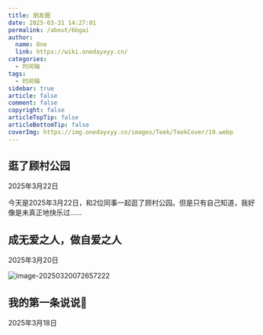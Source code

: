 ```yaml
---
title: 朋友圈
date: 2025-03-31 14:27:01
permalink: /about/6bgai
author:
  name: One
  link: https://wiki.onedayxyy.cn/
categories:
  - 时间轴
tags:
  - 时间轴
sidebar: true
article: false
comment: false
copyright: false
articleTopTip: false
articleBottomTip: false
coverImg: https://img.onedayxyy.cn/images/Teek/TeekCover/19.webp
---
```





































## 逛了顾村公园

2025年3月22日 

今天是2025年3月22日，和2位同事一起逛了顾村公园。但是只有自己知道，我好像是未真正地快乐过……

## 成无爱之人，做自爱之人

2025年3月20日 

![image-20250320072657222](https://img.onedayxyy.cn/images/image-20250320072657222.png)

## 我的第一条说说🤣

2025年3月18日 

